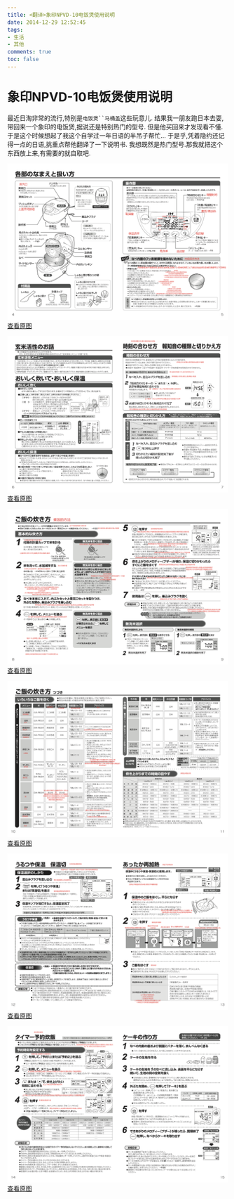 ```yaml
---
title: <翻译>象印NPVD-10电饭煲使用说明
date: 2014-12-29 12:52:45
tags:
- 生活
- 其他
comments: true
toc: false
---
```


# 象印NPVD-10电饭煲使用说明
最近日淘非常的流行,特别是`电饭煲``马桶盖`这些玩意儿.
结果我一朋友跑日本去耍,带回来一个象印的电饭煲,据说还是特别热门的型号.
但是他买回来才发现看不懂.于是这个时候想起了我这个自学过一年日语的半吊子帮忙...
于是乎,凭着隐约还记得一点的日语,挑重点帮他翻译了一下说明书.
我想既然是热门型号.那我就把这个东西放上来,有需要的就自取吧.

<!--more-->

![](/img/2014/12/29/1.png)
[查看原图](/img/2014/12/29/1.png)

![](/img/2014/12/29/2.png)
[查看原图](/img/2014/12/29/2.png)

![](/img/2014/12/29/3.png)
[查看原图](/img/2014/12/29/3.png)

![](/img/2014/12/29/4.png)
[查看原图](/img/2014/12/29/4.png)

![](/img/2014/12/29/5.png)
[查看原图](/img/2014/12/29/5.png)

![](/img/2014/12/29/6.png)
[查看原图](/img/2014/12/29/6.png)
 

